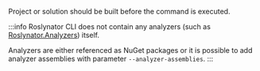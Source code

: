 Project or solution should be built before the command is executed. 

:::info
Roslynator CLI does not contain any analyzers (such as [Roslynator.Analyzers](https://www.nuget.org/packages/roslynator.analyzers)) itself.

Analyzers are either referenced as NuGet packages or it is possible to add analyzer assemblies with parameter `--analyzer-assemblies`.
:::
